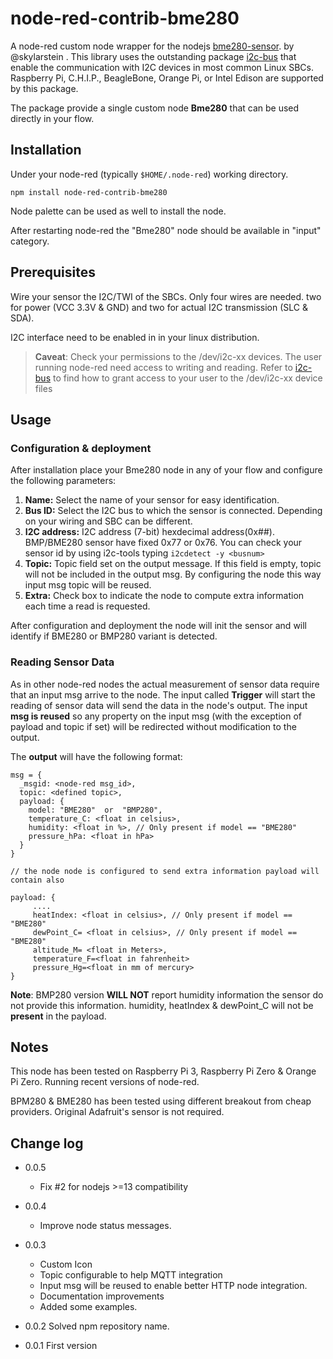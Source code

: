 # node-red-contrib-bme280

A node-red custom node wrapper for the nodejs [bme280-sensor](https://github.com/skylarstein/bme280-sensor). by @skylarstein . This library uses the outstanding package [i2c-bus](https://github.com/fivdi/i2c-bus) that enable the communication with I2C devices in most common Linux SBCs. Raspberry Pi, C.H.I.P., BeagleBone, Orange Pi,  or Intel Edison are supported by this package.

The package provide a single custom node __Bme280__ that can be used directly in your flow.


## Installation

Under your node-red (typically ``$HOME/.node-red``) working directory.

``
npm install node-red-contrib-bme280
``

Node palette can be used as well to install the node.

After restarting node-red the "Bme280" node should be available in "input" category.

## Prerequisites

Wire your sensor the I2C/TWI of the SBCs. Only four wires are needed. two for power (VCC 3.3V & GND) and two for actual I2C transmission (SLC & SDA).

I2C interface need to be enabled in in your linux distribution.

>__Caveat__:
> Check your permissions to the /dev/i2c-xx devices. The user running node-red need access to writing and reading.
> Refer to [i2c-bus](https://github.com/fivdi/i2c-bus) to find how to grant access to your user to the /dev/i2c-xx device files

## Usage

### Configuration & deployment
After installation place your Bme280 node in any of your flow and configure the following parameters:

1. __Name:__ Select the name of your sensor for easy identification.
2. __Bus ID:__ Select the I2C bus to which the sensor is connected. Depending on your wiring and SBC can be different.
3. __I2C address:__ I2C address (7-bit) hexdecimal address(0x##). BMP/BME280 sensor have fixed 0x77 or 0x76. You can check your sensor id by using i2c-tools typing ``i2cdetect -y <busnum>``
4. __Topic:__ Topic field set on the output message. If this field is empty, topic will not be included in the output msg. By configuring the node this way input msg topic will be reused.
4. __Extra:__ Check box to indicate the node to compute extra information each time a read is requested.


After configuration and deployment the node will init the sensor and will identify if BME280 or BMP280 variant is detected.  

### Reading Sensor Data
As in other node-red nodes the actual measurement of sensor data require that an input msg arrive to the node. The input called __Trigger__ will start the reading of sensor data will send the data in the node's output. The input __msg is reused__ so any property on the input msg (with the exception of payload and topic if set) will be redirected without modification to the output.

The __output__ will have the following format:

```
msg = {
  _msgid: <node-red msg_id>,
  topic: <defined topic>,
  payload: {
    model: "BME280"  or  "BMP280",
    temperature_C: <float in celsius>,
    humidity: <float in %>, // Only present if model == "BME280"
    pressure_hPa: <float in hPa>
  }
}

// the node node is configured to send extra information payload will contain also

payload: {
     ....
     heatIndex: <float in celsius>, // Only present if model == "BME280"
     dewPoint_C= <float in celsius>, // Only present if model == "BME280"
     altitude_M= <float in Meters>,
     temperature_F=<float in fahrenheit>
     pressure_Hg=<float in mm of mercury>
}

```
__Note__: BMP280 version __WILL NOT__ report humidity information the sensor do not provide this information. humidity, heatIndex & dewPoint_C will not be __present__ in the payload.


## Notes

This node has been tested on Raspberry Pi 3, Raspberry Pi Zero & Orange Pi Zero. Running recent versions of node-red.

BPM280 & BME280 has been tested using different breakout from cheap providers. Original Adafruit's sensor is not required.


## Change log

* 0.0.5
    - Fix #2 for nodejs >=13 compatibility

* 0.0.4
    - Improve node status messages.

* 0.0.3
    - Custom Icon
    - Topic configurable to help MQTT integration
    - Input msg will be reused to enable better HTTP node integration.
    - Documentation improvements
    - Added some examples.

* 0.0.2 Solved npm repository name.
* 0.0.1 First version
